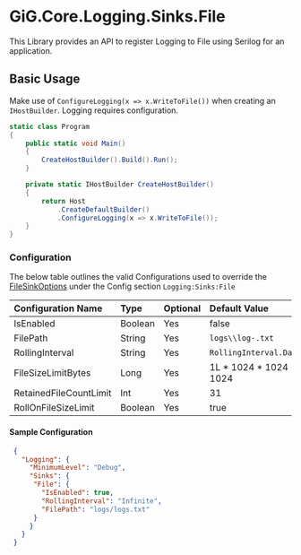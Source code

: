 # GiG.Core.Logging.Sinks.File

This Library provides an API to register Logging to File using Serilog for an application.

## Basic Usage

Make use of `ConfigureLogging(x => x.WriteToFile())` when creating an `IHostBuilder`. Logging requires configuration.

```csharp
static class Program
{
    public static void Main()
    {
        CreateHostBuilder().Build().Run();
    }

    private static IHostBuilder CreateHostBuilder()
    {
        return Host
            .CreateDefaultBuilder()
            .ConfigureLogging(x => x.WriteToFile());
    }
}
```

### Configuration

The below table outlines the valid Configurations used to override the [FileSinkOptions](../src/GiG.Core.Logging.Sinks.File/Internal/FileSinkOptions.cs) under the Config section `Logging:Sinks:File`

| Configuration Name     | Type    | Optional | Default Value           |
|:-----------------------|:--------|:---------|:------------------------|
| IsEnabled              | Boolean | Yes      | false                   |
| FilePath               | String  | Yes      | `logs\\log-.txt`        |
| RollingInterval        | String  | Yes      | `RollingInterval.Day`   |
| FileSizeLimitBytes     | Long    | Yes      | 1L * 1024 * 1024 * 1024 |
| RetainedFileCountLimit | Int     | Yes      | 31                      |
| RollOnFileSizeLimit    | Boolean | Yes      | true                    |

#### Sample Configuration

```json
 {
   "Logging": {
     "MinimumLevel": "Debug",
     "Sinks": {
      "File": {
        "IsEnabled": true, 
        "RollingInterval": "Infinite",
        "FilePath": "logs/logs.txt"
      }
     }
   }
 }
```
